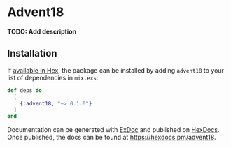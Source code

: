 # Advent18

**TODO: Add description**

## Installation

If [available in Hex](https://hex.pm/docs/publish), the package can be installed
by adding `advent18` to your list of dependencies in `mix.exs`:

```elixir
def deps do
  [
    {:advent18, "~> 0.1.0"}
  ]
end
```

Documentation can be generated with [ExDoc](https://github.com/elixir-lang/ex_doc)
and published on [HexDocs](https://hexdocs.pm). Once published, the docs can
be found at <https://hexdocs.pm/advent18>.

